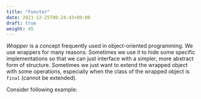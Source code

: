 ```yaml
---
title: "Functor"
date: 2021-12-25T00:24:43+09:00
draft: true
weight: 45
---
```


_Wrapper_ is a concept frequently used in object-oriented programming. We use wrappers for many reasons. Sometimes we use it to hide some specific implementations so that we can just interface with a simpler, more abstract form of structure. Sometimes we just want to extend the wrapped object with some operations, especially when the class of the wrapped object is `final` (cannot be extended).

Consider following example:

